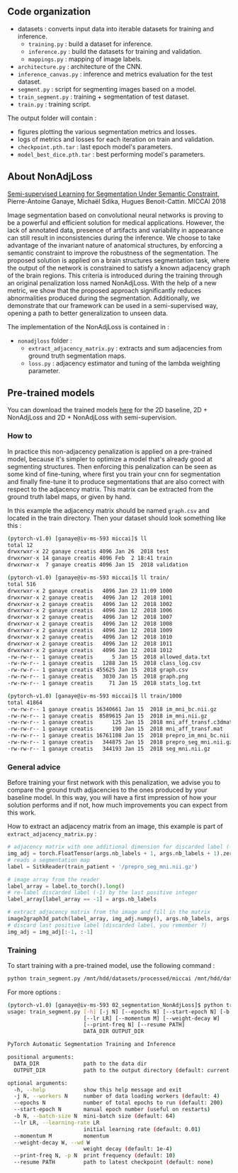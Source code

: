 ## Code organization

- datasets : converts input data into iterable datasets for training and inference.
  - `training.py` : build a dataset for inference.
  - `inference.py` : build the datasets for training and validation.
  - `mappings.py` : mapping of image labels.
- `architecture.py` : architecture of the CNN.
- `inference_canvas.py` : inference and metrics evaluation for the test dataset.
- `segment.py` : script for segmenting images based on a model.
- `train_segment.py` : training + segmentation of test dataset.
- `train.py` : training script.

The output folder will contain :

- figures plotting the various segmentation metrics and losses.
- logs of metrics and losses for each iteration on train and validation.
- `checkpoint.pth.tar` : last epoch model's parameters.
- `model_best_dice.pth.tar` : best performing model's parameters.

## About NonAdjLoss

[Semi-supervised Learning for Segmentation Under Semantic
Constraint](https://link.springer.com/chapter/10.1007/978-3-030-00931-1_68),
Pierre-Antoine Ganaye, Michaël Sdika, Hugues Benoit-Cattin. MICCAI 2018

Image segmentation based on convolutional neural networks is proving to be a
powerful and efficient solution for medical applications. However, the lack of
annotated data, presence of artifacts and variability in appearance can still
result in inconsistencies during the inference. We choose to take advantage of
the invariant nature of anatomical structures, by enforcing a semantic constraint
to improve the robustness of the segmentation. The proposed solution is applied
on a brain structures segmentation task, where the output of the network is
constrained to satisfy a known adjacency graph of the brain regions. This
criteria is introduced during the training through an original penalization
loss named NonAdjLoss. With the help of a new metric, we show that the
proposed approach significantly reduces abnormalities produced during the
segmentation. Additionally, we demonstrate that our framework can be used
in a semi-supervised way, opening a path to better generalization to unseen data.

The implementation of the NonAdjLoss is contained in :

- `nonadjloss` folder :
  - `extract_adjacency_matrix.py` : extracts and sum adjacencies from ground truth
    segmentation maps.
  - `loss.py` : adjacency estimator and tuning of the lambda weighting parameter.

## Pre-trained models

You can download the trained models [here](https://drive.google.com/drive/folders/1OWlQlzhjOgl1GuaRKibRyyo_ce-CtSln?usp=sharing)
for the 2D baseline, 2D + NonAdjLoss and 2D + NonAdjLoss with semi-supervision.

### How to

In practice this non-adjacency penalization is applied on a pre-trained model,
because it's simpler to optimize a model that's already good at segmenting structures.
Then enforcing this penalization can be seen as some kind of fine-tuning, where
first you train your cnn for segmentation and finally fine-tune it to produce
segmentations that are also correct with respect to the adjacency matrix. This
matrix can be extracted from the ground truth label maps, or given by hand.

In this example the adjacency matrix should be named `graph.csv` and located
in the train directory. Then your dataset should look something like this :

```bash
(pytorch-v1.0) [ganaye@iv-ms-593 miccai]$ ll
total 12
drwxrwxr-x 22 ganaye creatis 4096 Jan 26  2018 test
drwxrwxr-x 14 ganaye creatis 4096 Feb  2 18:41 train
drwxrwxr-x  7 ganaye creatis 4096 Jan 15  2018 validation

(pytorch-v1.0) [ganaye@iv-ms-593 miccai]$ ll train/
total 516
drwxrwxr-x 2 ganaye creatis   4096 Jan 23 11:09 1000
drwxrwxr-x 2 ganaye creatis   4096 Jan 12  2018 1001
drwxrwxr-x 2 ganaye creatis   4096 Jan 12  2018 1002
drwxrwxr-x 2 ganaye creatis   4096 Jan 12  2018 1006
drwxrwxr-x 2 ganaye creatis   4096 Jan 12  2018 1007
drwxrwxr-x 2 ganaye creatis   4096 Jan 12  2018 1008
drwxrwxr-x 2 ganaye creatis   4096 Jan 12  2018 1009
drwxrwxr-x 2 ganaye creatis   4096 Jan 12  2018 1010
drwxrwxr-x 2 ganaye creatis   4096 Jan 12  2018 1011
drwxrwxr-x 2 ganaye creatis   4096 Jan 12  2018 1012
-rw-rw-r-- 1 ganaye creatis      5 Jan 15  2018 allowed_data.txt
-rw-rw-r-- 1 ganaye creatis   1288 Jan 15  2018 class_log.csv
-rw-rw-r-- 1 ganaye creatis 455625 Jan 15  2018 graph.csv
-rw-rw-r-- 1 ganaye creatis   3030 Jan 15  2018 graph.png
-rw-rw-r-- 1 ganaye creatis     71 Jan 15  2018 stats_log.txt

(pytorch-v1.0) [ganaye@iv-ms-593 miccai]$ ll train/1000
total 41864
-rw-rw-r-- 1 ganaye creatis 16340661 Jan 15  2018 im_mni_bc.nii.gz
-rw-rw-r-- 1 ganaye creatis  8589615 Jan 15  2018 im_mni.nii.gz
-rw-rw-r-- 1 ganaye creatis      125 Jan 15  2018 mni_aff_transf.c3dmat
-rw-rw-r-- 1 ganaye creatis      190 Jan 15  2018 mni_aff_transf.mat
-rw-rw-r-- 1 ganaye creatis 16761108 Jan 15  2018 prepro_im_mni_bc.nii.gz
-rw-rw-r-- 1 ganaye creatis   344875 Jan 15  2018 prepro_seg_mni.nii.gz
-rw-rw-r-- 1 ganaye creatis   344193 Jan 15  2018 seg_mni.nii.gz

```

### General advice

Before training your first network with this penalization, we advise you to
compare the ground truth adjacencies to the ones produced by your baseline model.
In this way, you will have a first impression of how your solution performs and
if not, how much improvements you can expect from this work.

How to extract an adjacency matrix from an image, this example is part
of `extract_adjacency_matrix.py` :

```python
# adjacency matrix with one additional dimension for discarded label (-1)
img_adj = torch.FloatTensor(args.nb_labels + 1, args.nb_labels + 1).zero_()
# reads a segmentation map
label = SitkReader(train_patient + '/prepro_seg_mni.nii.gz')

# image array from the reader
label_array = label.to_torch().long()
# re-label discarded label (-1) by the last positive integer
label_array[label_array == -1] = args.nb_labels

# extract adjacency matrix from the image and fill in the matrix
image2graph3d_patch(label_array, img_adj.numpy(), args.nb_labels, args.n_size)
# discard last positive label (discarded label, you remember ?)
img_adj = img_adj[:-1, :-1]
```

### Training

To start training with a pre-trained model, use the following command :

```bash
python train_segment.py /mnt/hdd/datasets/processed/miccai /mnt/hdd/datasets/models/final/ -j 4 -b 2 --lr 0.001 --resume ~/model_best_dice.pth.tar
```

For more options :

```bash
(pytorch-v1.0) [ganaye@iv-ms-593 02_segmentation_NonAdjLoss]$ python train_segment.py --help
usage: train_segment.py [-h] [-j N] [--epochs N] [--start-epoch N] [-b N]
                        [--lr LR] [--momentum M] [--weight-decay W]
                        [--print-freq N] [--resume PATH]
                        DATA_DIR OUTPUT_DIR

PyTorch Automatic Segmentation Training and Inference

positional arguments:
  DATA_DIR              path to the data dir
  OUTPUT_DIR            path to the output directory (default: current dir)

optional arguments:
  -h, --help            show this help message and exit
  -j N, --workers N     number of data loading workers (default: 4)
  --epochs N            number of total epochs to run (default: 200)
  --start-epoch N       manual epoch number (useful on restarts)
  -b N, --batch-size N  mini-batch size (default: 64)
  --lr LR, --learning-rate LR
                        initial learning rate (default: 0.01)
  --momentum M          momentum
  --weight-decay W, --wd W
                        weight decay (default: 1e-4)
  --print-freq N, -p N  print frequency (default: 10)
  --resume PATH         path to latest checkpoint (default: none)
```
